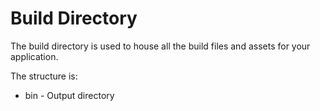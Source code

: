 # Build Directory

The build directory is used to house all the build files and assets for your application. 

The structure is:

* bin - Output directory
